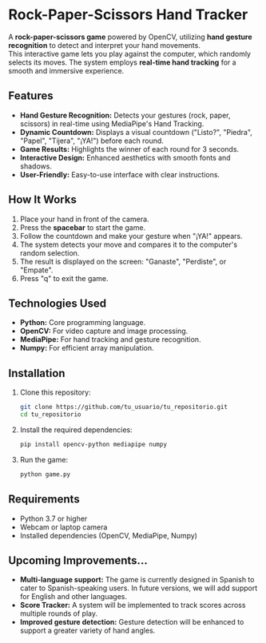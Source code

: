 # Rock-Paper-Scissors Hand Tracker

A **rock-paper-scissors game** powered by OpenCV, utilizing **hand gesture recognition** to detect and interpret your hand movements.  
This interactive game lets you play against the computer, which randomly selects its moves. The system employs **real-time hand tracking** for a smooth and immersive experience.

## Features
- **Hand Gesture Recognition:** Detects your gestures (rock, paper, scissors) in real-time using MediaPipe's Hand Tracking.
- **Dynamic Countdown:** Displays a visual countdown ("Listo?", "Piedra", "Papel", "Tijera", "¡YA!") before each round.
- **Game Results:** Highlights the winner of each round for 3 seconds.
- **Interactive Design:** Enhanced aesthetics with smooth fonts and shadows.
- **User-Friendly:** Easy-to-use interface with clear instructions.

## How It Works
1. Place your hand in front of the camera.
2. Press the **spacebar** to start the game.
3. Follow the countdown and make your gesture when "¡YA!" appears.
4. The system detects your move and compares it to the computer's random selection.
5. The result is displayed on the screen: "Ganaste", "Perdiste", or "Empate".
6. Press "q" to exit the game.

## Technologies Used
- **Python:** Core programming language.
- **OpenCV:** For video capture and image processing.
- **MediaPipe:** For hand tracking and gesture recognition.
- **Numpy:** For efficient array manipulation.

## Installation
1. Clone this repository:
    ```bash
    git clone https://github.com/tu_usuario/tu_repositorio.git
    cd tu_repositorio
    ```
2. Install the required dependencies:
    ```bash
    pip install opencv-python mediapipe numpy
    ```
3. Run the game:
    ```bash
    python game.py
    ```

## Requirements
- Python 3.7 or higher
- Webcam or laptop camera
- Installed dependencies (OpenCV, MediaPipe, Numpy)

## Upcoming Improvements...
- **Multi-language support:** The game is currently designed in Spanish to cater to Spanish-speaking users. In future versions, we will add support for English and other languages.
- **Score Tracker:** A system will be implemented to track scores across multiple rounds of play.
- **Improved gesture detection:** Gesture detection will be enhanced to support a greater variety of hand angles.
